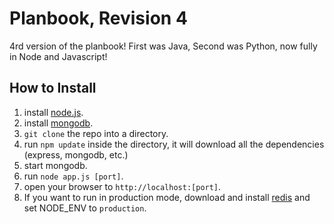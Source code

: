 Planbook, Revision 4
==============
4rd version of the planbook! First was Java, Second was Python, now fully in Node and Javascript!


## How to Install

1. install [node.js](http://nodejs.org/).
2. install [mongodb](http://www.mongodb.org/).
1. `git clone` the repo into a directory.
2. run `npm update` inside the directory, it will download all the dependencies (express, mongodb, etc.)
5. start mongodb.
6. run `node app.js [port]`.
7. open your browser to `http://localhost:[port]`.
8. If you want to run in production mode, download and install [redis](http://redis.io/) and set NODE_ENV to `production`.
